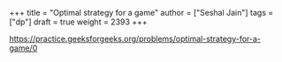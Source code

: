 +++
title = "Optimal strategy for a game"
author = ["Seshal Jain"]
tags = ["dp"]
draft = true
weight = 2393
+++

<https://practice.geeksforgeeks.org/problems/optimal-strategy-for-a-game/0>
